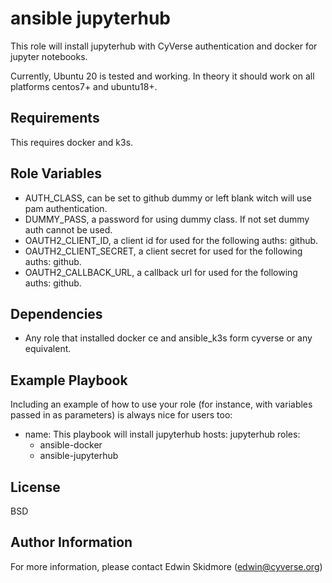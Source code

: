 ansible jupyterhub
==================

This role will install jupyterhub with CyVerse authentication and docker for jupyter notebooks.

Currently, Ubuntu 20 is tested and working.
In theory it should work on all platforms centos7+ and ubuntu18+.

Requirements
------------

This requires docker and k3s.

Role Variables
--------------

* AUTH_CLASS, can be set to github dummy or left blank witch will use pam authentication.
* DUMMY_PASS, a password for using dummy class. If not set dummy auth cannot be used.
* OAUTH2_CLIENT_ID, a client id for used for the following auths: github.
* OAUTH2_CLIENT_SECRET, a client secret for used for the following auths: github.
* OAUTH2_CALLBACK_URL, a callback url for used for the following auths: github.

Dependencies
------------

* Any role that installed docker ce and ansible_k3s form cyverse or any equivalent.

Example Playbook
----------------

Including an example of how to use your role (for instance, with variables passed in as parameters) is always nice for users too:

- name: This playbook will install jupyterhub
  hosts: jupyterhub
  roles:
  - ansible-docker
  - ansible-jupyterhub

License
-------

BSD

Author Information
------------------

For more information, please contact Edwin Skidmore (edwin@cyverse.org)
